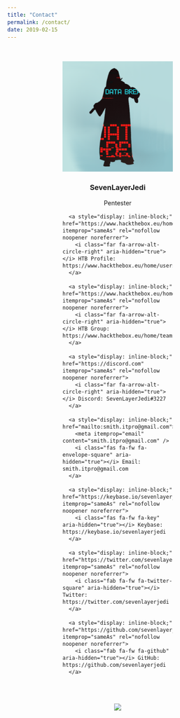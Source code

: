 ```yaml
---
title: "Contact"
permalink: /contact/
date: 2019-02-15
---
```


<style>
  .container {
      width: 50%;
      margin: 0 auto;
      padding: 20px;
      background: transparent;
  }
</style>



<div class="container">
  <p align="center">
    <a class="author__avatar">
      <img src="/assets/images/avatar.png" alt="SevenLayerJedi" itemprop="image" />
    </a>
  </p>
  
  <p style="text-align: center; margin: auto;">
    <script src="https://www.hackthebox.eu/badge/84131"></script>
  </p>
  
  <p align="center">
    <h3 class="author__name" itemprop="name" style="text-align: center;">SevenLayerJedi</h3>
    <p class="author__bio" itemprop="description" style="text-align: center;">
      Pentester
    </p>
  </p>
  

      <a style="display: inline-block;" href="https://www.hackthebox.eu/home/users/profile/84131" itemprop="sameAs" rel="nofollow noopener noreferrer">
        <i class="far fa-arrow-alt-circle-right" aria-hidden="true"></i> HTB Profile: https://www.hackthebox.eu/home/users/profile/84131
      </a>

      <a style="display: inline-block;" href="https://www.hackthebox.eu/home/teams/profile/2634" itemprop="sameAs" rel="nofollow noopener noreferrer">
        <i class="far fa-arrow-alt-circle-right" aria-hidden="true"></i> HTB Group: https://www.hackthebox.eu/home/teams/profile/2634
      </a>

      <a style="display: inline-block;" href="https://discord.com" itemprop="sameAs" rel="nofollow noopener noreferrer">
        <i class="far fa-arrow-alt-circle-right" aria-hidden="true"></i> Discord: SevenLayerJedi#3227
      </a>

      <a style="display: inline-block;" href="mailto:smith.itpro@gmail.com">
        <meta itemprop="email" content="smith.itpro@gmail.com" />
        <i class="fas fa-fw fa-envelope-square" aria-hidden="true"></i> Email: smith.itpro@gmail.com
      </a>

      <a style="display: inline-block;" href="https://keybase.io/sevenlayerjedi" itemprop="sameAs" rel="nofollow noopener noreferrer">
        <i class="fas fa-fw fa-key" aria-hidden="true"></i> Keybase: https://keybase.io/sevenlayerjedi
      </a>

      <a style="display: inline-block;" href="https://twitter.com/sevenlayerjedi" itemprop="sameAs" rel="nofollow noopener noreferrer">
        <i class="fab fa-fw fa-twitter-square" aria-hidden="true"></i> Twitter: https://twitter.com/sevenlayerjedi
      </a>

      <a style="display: inline-block;" href="https://github.com/sevenlayerjedi" itemprop="sameAs" rel="nofollow noopener noreferrer">
        <i class="fab fa-fw fa-github" aria-hidden="true"></i> GitHub: https://github.com/sevenlayerjedi
      </a>

  
</div>

<div>
  <br />
  <p align="center">
    <a style="display: inline-block;" href="https://paypal.me/kjs303">
      <img height="40" src="https://camo.githubusercontent.com/0e9e5cac101f7093336b4589c380ab5dcfdcbab0/68747470733a2f2f63646e2e6a7364656c6976722e6e65742f67682f74776f6c66736f6e2f70617970616c2d6769746875622d627574746f6e40312e302e302f646973742f627574746f6e2e737667" />
    </a>
  </p>
</div>

